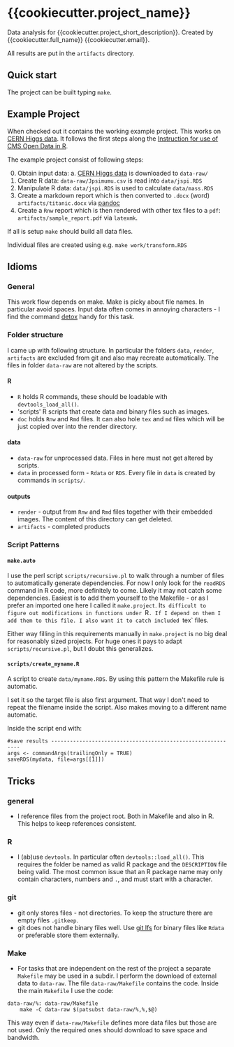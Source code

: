 # {{cookiecutter.project_name}}

Data analysis for {{cookiecutter.project_short_description}}.
Created by {{cookiecutter.full_name}} {{cookiecutter.email}}.

All results are put in the `artifacts` directory.

## Quick start 

The project can be built typing `make`.


## Example Project

When checked out it contains the working example project. 
This works on [CERN Higgs data](http://opendata.cern.ch/record/300).
It follows the first steps along the [Instruction for use of CMS Open Data in R](http://opendata.cern.ch/record/5102).


The example project consist of following steps:

0. Obtain input data:
 a. [CERN Higgs data](http://opendata.cern.ch/record/300) is downloaded to `data-raw/`
1. Create R data: `data-raw/Jpsimumu.csv` is read into `data/jspi.RDS`
2. Manipulate R data: `data/jspi.RDS` is used to calculate `data/mass.RDS`
3. Create a markdown report which is then converted to `.docx` (word)
   `artifacts/titanic.docx` via [pandoc](https://pandoc.org/)
4. Create a `Rnw` report which is then rendered with other tex files to
   a `pdf`: `artifacts/sample_report.pdf` via `latexmk`.

If all is setup `make` should build all data files.

Individual files are created using e.g. `make work/transform.RDS`
## Idioms

### General

This work flow depends on make.
Make is picky about file names. In particular avoid spaces. 
Input data often comes in annoying characters - I find the command [detox](https://linux.die.net/man/1/detox) handy for this task.

### Folder structure

I came up with following structure. 
In particular the folders `data`, `render`, `artifacts` are excluded from git and also may recreate automatically.
The files in folder `data-raw` are not altered by the scripts.

#### R
- `R` holds R commands, these should be loadable with `devtools_load_all()`.
- 'scripts' R scripts that create data and binary files such as images.
- `doc` holds `Rnw` and `Rmd` files. It can also hole `tex` and `md` files which will be just copied over into the render directory.

#### data
- `data-raw` for unprocessed data. Files in here must not get altered by scripts.
- `data` in processed form - `Rdata` or `RDS`. Every file in `data` is created by commands in `scripts/`.

#### outputs
- `render` - output from `Rnw` and `Rmd` files together with their embedded images.  The content of this directory can get deleted.
- `artifacts` - completed products

### Script Patterns

#### `make.auto`

I use the perl script `scripts/recursive.pl` to walk through a number of files to automatically generate dependencies.
For now I only look for the `readRDS` command in R code, more definitely to come. 
Likely it may not catch some dependencies. Easiest is to add them yourself to the Makefile - or as I prefer an imported one here I called it `make.project`.
It`s difficult to figure out modifications in functions under `R`. If I depend on them I add them to this file.
I also want it to catch included `tex` files. 

Either way filling in this requirements manually in `make.project` is no big deal for reasonably sized projects.
For huge ones it pays to adapt `scripts/recursive.pl`, but I doubt this generalizes.

#### `scripts/create_myname.R`
A script to create `data/myname.RDS`.
By using this pattern the Makefile rule is automatic.

I set it so the target file is also first argument. 
That way I don't need to repeat the filename inside the script. 
Also makes moving to a different name automatic.

Inside the script end with:
```{r}
#save results ------------------------------------------------------------
args <- commandArgs(trailingOnly = TRUE)
saveRDS(mydata, file=args[[1]])
```




## Tricks

### general

- I reference files from the project root. Both in Makefile and also in R. This helps to keep references consistent.

### R

- I (ab)use `devtools`.  In particular often `devtools::load_all()`.  This requires the folder be named as valid R package and the `DESCRIPTION` file being valid.  The most common issue that an R package name may only contain characters, numbers and `.`, and must start with a character.


### git

- git only stores files - not directories. To keep the structure there are empty files `.gitkeep`.
- git does not handle binary files well. Use [git lfs](https://git-lfs.github.com/) for binary files like `Rdata` or preferable store them externally.


### Make

- For tasks that are independent on the rest of the project a separate `Makefile` may be used in a subdir. I perform the download of external data to `data-raw`. The file `data-raw/Makefile` contains the code. 
Inside the main `Makefile` I use the code:

```
data-raw/%: data-raw/Makefile
	make -C data-raw $(patsubst data-raw/%,%,$@)
```

This way even if `data-raw/Makefile` defines more data files but those are not used. 
Only the required ones should download to save space and bandwidth.
